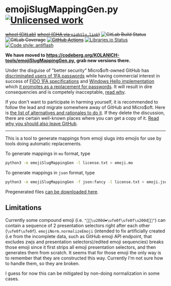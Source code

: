 emojiSlugMappingGen.py [![Unlicensed work](https://raw.githubusercontent.com/unlicense/unlicense.org/master/static/favicon.png)](https://unlicense.org/)
======================
~~[wheel (GitLab)](https://gitlab.com/KOLANICH-tools/emojiSlugMappingGen.py/-/jobs/artifacts/master/raw/dist/emojiSlugMappingGen-0.CI-py3-none-any.whl?job=build)~~
~~[wheel (GHA via `nightly.link`)](https://nightly.link/KOLANICH-tools/emojiSlugMappingGen.py/workflows/CI/master/emojiSlugMappingGen-0.CI-py3-none-any.whl)~~
~~![GitLab Build Status](https://gitlab.com/KOLANICH-tools/emojiSlugMappingGen.py/badges/master/pipeline.svg)~~
~~![GitLab Coverage](https://gitlab.com/KOLANICH-tools/emojiSlugMappingGen.py/badges/master/coverage.svg)~~
~~[![GitHub Actions](https://github.com/KOLANICH-tools/emojiSlugMappingGen.py/workflows/CI/badge.svg)](https://github.com/KOLANICH-tools/emojiSlugMappingGen.py/actions/)~~
[![Libraries.io Status](https://img.shields.io/librariesio/github/KOLANICH-tools/emojiSlugMappingGen.py.svg)](https://libraries.io/github/KOLANICH-tools/emojiSlugMappingGen.py)
[![Code style: antiflash](https://img.shields.io/badge/code%20style-antiflash-FFF.svg)](https://codeberg.org/KOLANICH-tools/antiflash.py)

**We have moved to https://codeberg.org/KOLANICH-tools/emojiSlugMappingGen.py, grab new versions there.**

Under the disguise of "better security" Micro$oft-owned GitHub has [discriminated users of 1FA passwords](https://github.blog/2023-03-09-raising-the-bar-for-software-security-github-2fa-begins-march-13/) while having commercial interest in success of [FIDO 1FA specifications](https://fidoalliance.org/specifications/download/) and [Windows Hello implementation](https://support.microsoft.com/en-us/windows/passkeys-in-windows-301c8944-5ea2-452b-9886-97e4d2ef4422) which [it promotes as a replacement for passwords](https://github.blog/2023-07-12-introducing-passwordless-authentication-on-github-com/). It will result in dire consequencies and is competely inacceptable, [read why](https://codeberg.org/KOLANICH/Fuck-GuanTEEnomo).

If you don't want to participate in harming yourself, it is recommended to follow the lead and migrate somewhere away of GitHub and Micro$oft. Here is [the list of alternatives and rationales to do it](https://github.com/orgs/community/discussions/49869). If they delete the discussion, there are certain well-known places where you can get a copy of it. [Read why you should also leave GitHub](https://codeberg.org/KOLANICH/Fuck-GuanTEEnomo).

---

This is a tool to generate mappings from emoji slugs into emojis for use by tools doing automatic replacements.

To generate mappings in `mo` format, type

```bash
python3 -m emojiSlugMappingGen -l license.txt > emoji.mo
```

To generate mappings in `json` format, type

```bash
python3 -m emojiSlugMappingGen -f json:fancy -l license.txt > emoji.json
```

Pregenerated files [can be downloaded here](https://github.com/KOLANICH-tools/emojifilt.cpp/files/10667460/emoji.zip).

## Limitations
Currently some compound emoji (i.e. `"👩🏿\u200d❤\ufe0f\ufe0f\u200d👨🏻"`) can contain a sequence of 2 presentation selectors right after each other (`\ufe0f\ufe0f`). `emojiNorm.normalizeEmoji` (intended to fix artificially created (i.e from the incomplete data, such as GitHub emoji API endpoint, that excludes zwjs and presentation selectors)/edited emoji sequencies) breaks those emoji since it first strips all emoji presentation selectors, and then generates them from scratch. It seems that for those emoji the only way is to remember that they are constructed this way. Currently I'm not sure how to handle them, so they are broken.

I guess for now this can be mitigated by non-doing normalization in some cases.
